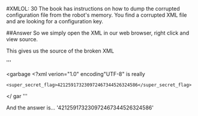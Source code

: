 #XMLOL: 30
The book has instructions on how to dump the corrupted configuration file from the robot's memory. You find a corrupted XML file and are looking for a configuration key.

##Answer
So we simply open the XML in our web browser, right click and view source.

This gives us the source of the broken XML

'''
<?xml version="1.0" encoding="UTF-8" ?>
<garbage
  <writing>
    <?xml verion="1.0" encoding"UTF-8"
      is really

    <super_secret_flag>421259173230972467344526324586</super_secret_flag>

</ gar <bage>
'''

And the answer is... '421259173230972467344526324586'
